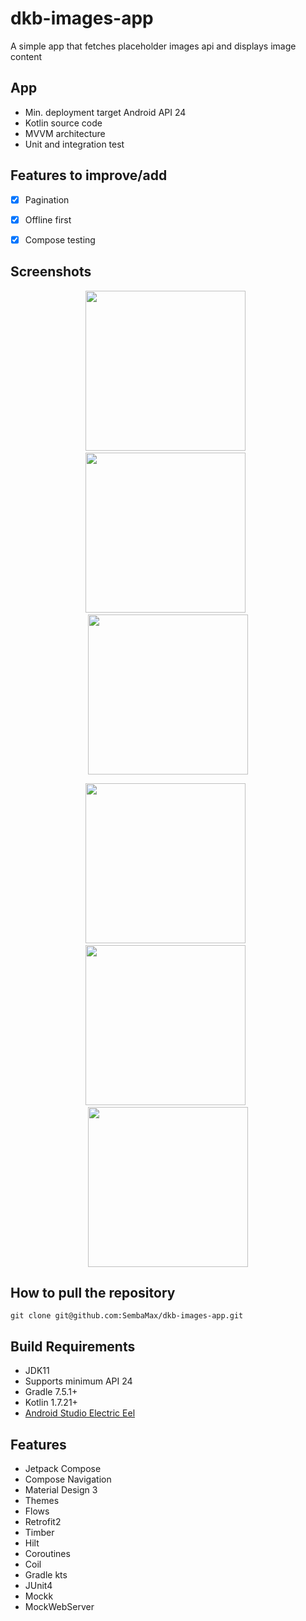 # dkb-images-app
A simple app that fetches placeholder images api and displays image content


## App
* Min. deployment target Android API 24
* Kotlin source code
* MVVM architecture
* Unit and integration test 


## Features to improve/add
- [X] Pagination
- [X] Offline first
- [X] Compose testing


## Screenshots

<p align="center">
<img src="https://github.com/SembaMax/dkb-images-app/blob/main/screenshots/home_light.jpg" width="256" />
&nbsp;
<img src="https://github.com/SembaMax/dkb-images-app/blob/main/screenshots/detail_light.jpg" width="256" />
&nbsp;
<img src="https://github.com/SembaMax/dkb-images-app/blob/main/screenshots/error_light.jpg" width="256" />
</p>
  
<p align="center">
<img src="https://github.com/SembaMax/dkb-images-app/blob/main/screenshots/home_dark.jpg" width="256" />
&nbsp;
<img src="https://github.com/SembaMax/dkb-images-app/blob/main/screenshots/detail_dark.jpg" width="256" />
&nbsp;
<img src="https://github.com/SembaMax/dkb-images-app/blob/main/screenshots/error_dark.jpg" width="256" />
</p>



## How to pull the repository

	git clone git@github.com:SembaMax/dkb-images-app.git
  

## Build Requirements

- JDK11
- Supports minimum API 24
- Gradle 7.5.1+
- Kotlin 1.7.21+
- [Android Studio Electric Eel](https://developer.android.com/studio/)


## Features

- Jetpack Compose
- Compose Navigation
- Material Design 3
- Themes
- Flows
- Retrofit2
- Timber
- Hilt
- Coroutines
- Coil
- Gradle kts
- JUnit4
- Mockk
- MockWebServer
